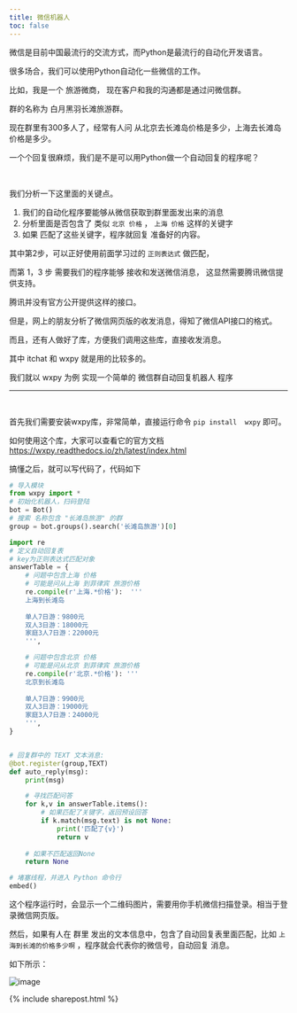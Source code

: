 ```yaml
---
title: 微信机器人
toc: false
---
```


微信是目前中国最流行的交流方式，而Python是最流行的自动化开发语言。

很多场合，我们可以使用Python自动化一些微信的工作。

比如，我是一个 旅游微商， 现在客户和我的沟通都是通过问微信群。

群的名称为 白月黑羽长滩旅游群。

现在群里有300多人了，经常有人问 从北京去长滩岛价格是多少，上海去长滩岛价格是多少。

一个个回复很麻烦，我们是不是可以用Python做一个自动回复的程序呢？

<br>

我们分析一下这里面的关键点。

1. 我们的自动化程序要能够从微信获取到群里面发出来的消息
2. 分析里面是否包含了 类似  ```北京 价格``` ， ```上海 价格``` 这样的关键字
3. 如果 匹配了这些关键字，程序就回复 准备好的内容。

其中第2步，可以正好使用前面学习过的 ```正则表达式``` 做匹配，

而第 1，3 步 需要我们的程序能够 接收和发送微信消息， 这显然需要腾讯微信提供支持。

腾讯并没有官方公开提供这样的接口。

但是，网上的朋友分析了微信网页版的收发消息，得知了微信API接口的格式。

而且，还有人做好了库，方便我们调用这些库，直接收发消息。

其中 itchat 和 wxpy 就是用的比较多的。

我们就以 wxpy 为例 实现一个简单的 微信群自动回复机器人 程序

---

<br>


首先我们需要安装wxpy库，非常简单，直接运行命令  ```pip install  wxpy```  即可。

如何使用这个库，大家可以查看它的官方文档 https://wxpy.readthedocs.io/zh/latest/index.html

搞懂之后，就可以写代码了，代码如下

```py
# 导入模块
from wxpy import *
# 初始化机器人，扫码登陆
bot = Bot()
# 搜索 名称包含 "长滩岛旅游" 的群
group = bot.groups().search('长滩岛旅游')[0]

import re
# 定义自动回复表
# key为正则表达式匹配对象
answerTable = {
    # 问题中包含上海 价格
    # 可能是问从上海 到菲律宾 旅游价格
    re.compile(r'上海.*价格'):  '''
    上海到长滩岛 
    
    单人7日游：9800元
    双人3日游：18000元
    家庭3人7日游：22000元
    ''',

    # 问题中包含北京 价格
    # 可能是问从北京 到菲律宾 旅游价格
    re.compile(r'北京.*价格'): '''
    北京到长滩岛 
    
    单人7日游：9900元
    双人3日游：19000元
    家庭3人7日游：24000元
    ''',
}


# 回复群中的 TEXT 文本消息:
@bot.register(group,TEXT)
def auto_reply(msg):
    print(msg)

    # 寻找匹配问答
    for k,v in answerTable.items():
        # 如果匹配了关键字，返回预设回答
        if k.match(msg.text) is not None:
            print('匹配了{v}')
            return v
        
    # 如果不匹配返回None
    return None

# 堵塞线程，并进入 Python 命令行
embed()
```

这个程序运行时，会显示一个二维码图片，需要用你手机微信扫描登录。相当于登录微信网页版。

然后，如果有人在 群里 发出的文本信息中，包含了自动回复表里面匹配，比如  ```上海到长滩的价格多少啊``` ，程序就会代表你的微信号，自动回复 消息。


如下所示：


![image](https://user-images.githubusercontent.com/36462795/53281648-488efb80-3767-11e9-8819-d5220bd11111.png)

{% include sharepost.html %}